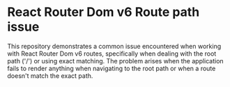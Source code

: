 # React Router Dom v6 Route path issue
This repository demonstrates a common issue encountered when working with React Router Dom v6 routes, specifically when dealing with the root path ('/') or using exact matching. The problem arises when the application fails to render anything when navigating to the root path or when a route doesn't match the exact path.